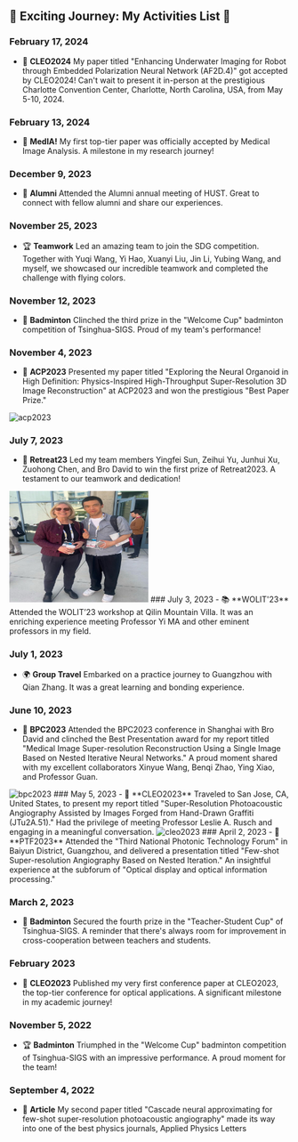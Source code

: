 ## 🌟 Exciting Journey: My Activities List 🌟

### February 17, 2024
- 🚀 **CLEO2024** My paper titled "Enhancing Underwater Imaging for Robot through Embedded Polarization Neural Network (AF2D.4)" got accepted by CLEO2024! Can't wait to present it in-person at the prestigious Charlotte Convention Center, Charlotte, North Carolina, USA, from May 5-10, 2024.

### February 13, 2024
- 🎉 **MedIA!** My first top-tier paper was officially accepted by Medical Image Analysis. A milestone in my research journey!

### December 9, 2023
- 🤝 **Alumni** Attended the Alumni annual meeting of HUST. Great to connect with fellow alumni and share our experiences.

### November 25, 2023
- 🏆 **Teamwork** Led an amazing team to join the SDG competition. Together with Yuqi Wang, Yi Hao, Xuanyi Liu, Jin Li, Yubing Wang, and myself, we showcased our incredible teamwork and completed the challenge with flying colors.

### November 12, 2023
- 🏸 **Badminton** Clinched the third prize in the "Welcome Cup" badminton competition of Tsinghua-SIGS. Proud of my team's performance!

### November 4, 2023
- 🌟 **ACP2023** Presented my paper titled "Exploring the Neural Organoid in High Definition: Physics-Inspired High-Throughput Super-Resolution 3D Image Reconstruction" at ACP2023 and won the prestigious "Best Paper Prize."
<img src="https://github.com/yuanzhengthu/yuanzhengthu.github.io/blob/main/ACTIVATIES/pics/acp2023-3.jpg" alt="acp2023" width="280" height="200">

### July 7, 2023
- 🥇 **Retreat23** Led my team members Yingfei Sun, Zeihui Yu, Junhui Xu, Zuohong Chen, and Bro David to win the first prize of Retreat2023. A testament to our teamwork and dedication!
<img src="ACTIVATIES/pics/cleo2023.jpg" alt="retreat2023" width="250" height="200">
### July 3, 2023
- 📚 **WOLIT'23** Attended the WOLIT’23 workshop at Qilin Mountain Villa. It was an enriching experience meeting Professor Yi MA and other eminent professors in my field.

### July 1, 2023
- 🌍 **Group Travel** Embarked on a practice journey to Guangzhou with Qian Zhang. It was a great learning and bonding experience.

### June 10, 2023
- 🎤 **BPC2023** Attended the BPC2023 conference in Shanghai with Bro David and clinched the Best Presentation award for my report titled "Medical Image Super-resolution Reconstruction Using a Single Image Based on Nested Iterative Neural Networks." A proud moment shared with my excellent collaborators Xinyue Wang, Benqi Zhao, Ying Xiao, and Professor Guan.
<img src="https://github.com/yuanzhengthu/yuanzhengthu.github.io/blob/main/ACTIVATIES/pics/bpc2023.jpg" alt="bpc2023" width="250" height="200">
### May 5, 2023
- 🌉 **CLEO2023** Traveled to San Jose, CA, United States, to present my report titled "Super-Resolution Photoacoustic Angiography Assisted by Images Forged from Hand-Drawn Graffiti (JTu2A.51)." Had the privilege of meeting Professor Leslie A. Rusch and engaging in a meaningful conversation.
<img src="https://github.com/yuanzhengthu/yuanzhengthu.github.io/blob/main/ACTIVATIES/pics/cleo2023.jpg" alt="cleo2023" width="200" height="280">
### April 2, 2023
- 🛫 **PTF2023** Attended the "Third National Photonic Technology Forum" in Baiyun District, Guangzhou, and delivered a presentation titled "Few-shot Super-resolution Angiography Based on Nested Iteration." An insightful experience at the subforum of "Optical display and optical information processing."

### March 2, 2023
- 🏅 **Badminton** Secured the fourth prize in the "Teacher-Student Cup" of Tsinghua-SIGS. A reminder that there's always room for improvement in cross-cooperation between teachers and students.

### February 2023
- 📜 **CLEO2023** Published my very first conference paper at CLEO2023, the top-tier conference for optical applications. A significant milestone in my academic journey!

### November 5, 2022
- 🏆 **Badminton** Triumphed in the "Welcome Cup" badminton competition of Tsinghua-SIGS with an impressive performance. A proud moment for the team!

### September 4, 2022
- 📰 **Article** My second paper titled "Cascade neural approximating for few-shot super-resolution photoacoustic angiography" made its way into one of the best physics journals, Applied Physics Letters
